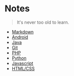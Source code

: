 Notes
============
> It's never too old to learn.

* [Markdown](./markdown/markdown.md)
* [Android](./android/android.md)
* [Java](./use-disqus/main.md)
* [Git](./use-disqus/main.md)
* [PHP](./use-disqus/main.md)
* [Python](./use-disqus/main.md)
* [Javascript](./use-disqus/main.md)
* [HTML/CSS](./use-disqus/main.md)